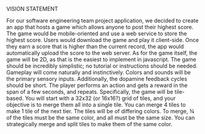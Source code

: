 VISION STATEMENT

For our software engineering team project application, we decided to create an app that hosts a game which allows anyone to post their highest score. The game would be mobile-oriented and use a web service to store the highest score. Users would download the game and play it client-side. Once they earn a score that is higher than the current record, the app would automatically upload the score to the web server.
As for the game itself, the game will be 2D, as that is the easiest to implement in javascript. The game should be incredibly simplistic; no tutorial or instructions should be needed. Gameplay will come naturally and instinctively. Colors and sounds will be the primary sensory inputs. Additionally, the dopamine feedback cycles should be short. The player performs an action and gets a reward in the span of a few seconds, and repeats.
Specifically, the game will be tile-based. You will start with a 32x32 (or 16x16?) grid of tiles, and your objective is to merge them all into a single tile. You can merge 4 tiles to make 1 tile of the next tier. The tiles will be of differing colors. To merge, ¾ of the tiles must be the same color, and all must be the same size. You can strategically merge and split tiles to make them of the same color. 
